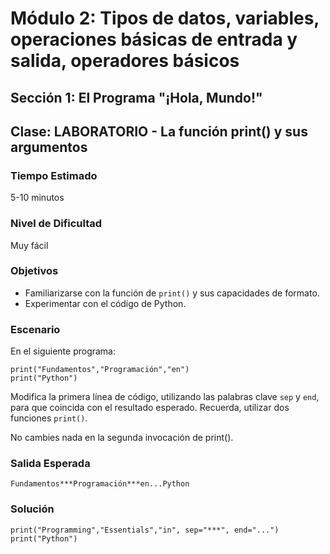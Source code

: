 # Módulo 2: Tipos de datos, variables, operaciones básicas de entrada y salida, operadores básicos 
## Sección 1: El Programa "¡Hola, Mundo!"
## Clase: LABORATORIO - La función print() y sus argumentos

### Tiempo Estimado

5-10 minutos

### Nivel de Dificultad

Muy fácil

### Objetivos

* Familiarizarse con la función de `print()` y sus capacidades de formato.
* Experimentar con el código de Python.

### Escenario

En el siguiente programa:

```
print("Fundamentos","Programación","en")
print("Python")
```

Modifica la primera línea de código, utilizando las palabras clave `sep` y `end`, para que coincida con el resultado esperado. Recuerda, utilizar dos funciones `print()`.

No cambies nada en la segunda invocación de print().

### Salida Esperada

```
Fundamentos***Programación***en...Python
```

### Solución

```
print("Programming","Essentials","in", sep="***", end="...")
print("Python")
```
